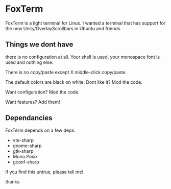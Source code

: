 FoxTerm
=======

FoxTerm is a light terminal for Linux. I wanted a terminal that 
has support for the new Unity/OverlayScrollbars in Ubuntu and friends.

Things we dont have
-------------------

there is no configuration at all. Your shell is used, your monospace
font is used and nothing else.

There is no copy/paste except X middle-click copy/paste. 

The default colors are black on white. Dont like it? Mod the code.

Want configuration? Mod the code.

Want features? Add them!



Dependancies
------------
FoxTerm depends on a few deps:

  * vte-sharp
  * gnome-sharp
  * gtk-sharp
  * Mono.Posix
  * gconf-sharp

If you find this untrue, please tell me!

thanks.
